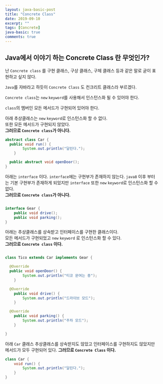```yaml
---
layout: java-basic-post
title: "Concrete Class"
date: 2019-09-10
excerpt: ""
tags: [Concrete]
java-basic: true
comments: true
---
```



## Java에서 이야기 하는 Concrete Class 란 무엇인가?

난 `Concrete class` 를 구현 클래스, 구상 클래스, 구체 클래스 등과 같은 말로 굳이 표현하고 싶지 않다.  

`Java`를 자바라고 하듯이 `Concrete Class` 도 컨크리트 클래스라 부르겠다.


`Concrete class`는 `new` `keyword`를 사용해서 인스턴스화 될 수 있어야 한다.  

`class`의 멤버인 모든 메서드가 구현되어 있어야 한다.  


아래 추상클래스는 `new` `keyword`로 인스턴스화 할 수 없다.  
또한 모든 메서드가 구현되지 않았다.  
**그러므로 `Concrete class`가 아니다.**  

~~~java
abstract class Car {
  public void run() {
		System.out.println("달린다.");
	}

  public abstract void openDoor();
}
~~~


아래는 `interface` 이다.
`interface`에는 구현부가 존재하지 않는다.
`java8` 이후 부터는 기본 구현부가 존재하게 되었지만 `interface` 또한 `new` `keyword`로 인스턴스화 할 수 없다.   
**그러므로 `Concrete class`가 아니다.**  

~~~java

interface Gear {
	public void drive();
	public void parking();
}

~~~

아래는 추상클래스를 상속받고 인터페이스를 구현한 클래스이다.  
모든 메서드가 구현되었고 `new` `keyword` 로 인스턴스화 할 수 있다.  
**그러므로 `Concrete class` 이다.**  

~~~java

class Tico extends Car implements Gear {

  @Override
  public void openDoor() {
		System.out.println("티코 문여는 중");
	}

  @Override
	public void drive() {
		System.out.println("드라이브 모드");
	}

  @Override
	public void parking() {
		System.out.println("주차 모드");
	}

}

~~~


아래 `Car` 클래스 추상클래스를 상속받지도 않았고 인터페이스를 구현하지도 않았지만  
메서드가 모두 구현되어 있다.
**그러므로 `Concrete Class` 이다.**  

~~~java
class Car {
	void run() {
		System.out.println("달린다.");
	}
}
~~~
